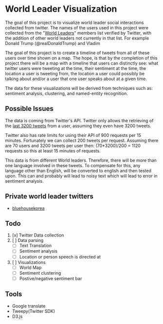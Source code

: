 # World Leader Visualization

The goal of this project is to visualize world leader social interactions collected from twitter. The names of the users used in this project were collected from the "[World Leaders](https://twitter.com/verified/lists/world-leaders/members?lang=en)" members list verified by Twitter, with the addition of other world leaders not currently in that list. For example Donald Trump (@realDonaldTrump) and Vladim

The goal of this project is to create a timeline of tweets from all of these users over time shown on a map. The hope, is that by the completion of this project there will be a map with a timeline that users can distinctly see: what twitter users were tweeting at the time, their sentiment at the time, the location a user is tweeting from, the location a user could possibly be talking about and/or a user that one user speaks about at a given time.

The data for these visualizations will be derived from techniques such as: sentiment analysis, clustering, and named-entity recognition.

## Possible Issues

The data is coming from Twitter's API. Twitter only allows the retrieving of the [last 3200 tweets](https://dev.twitter.com/rest/reference/get/statuses/user_timeline) from a user, assuming they even have 3200 tweets.

Twitter also has rate limits for using their API of 900 requests per 15 minutes. Fortunately we can collect 200 tweets per request. Assuming there are 70 users and 3200 tweets per user then: (70*3200)/200 = 1120 requests so this at least 15 minutes of requests.

This data is from different World leaders. Therefore, there will be more than one language involved in these tweets. To compensate for this, any language other than English, will be converted to english and then tested upon. This can and probably will lead to noisy text which will lead to error in sentiment analysis.

## Private world leader twitters

- [bluehousekorea](https://twitter.com/bluehousekorea)

## Todo

1. [x] Twitter Data collection
2. [ ] Data parsing
	- [ ] Text Translation
	- [ ] Sentiment analysis
	- [ ] Location or person speech is directed at
3. [ ] Visualizations
	- [ ] World Map
	- [ ] Sentiment clustering
	- [ ] Postive/negative sentiment bar

## Tools

- Google translate
- Tweepy(Twitter SDK)
- D3.js
